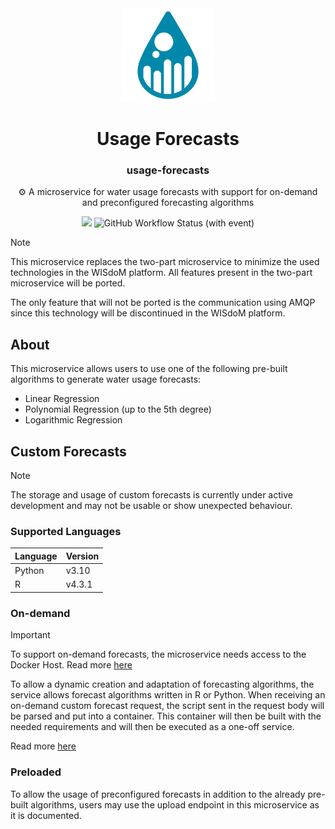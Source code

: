 <div align="center">
<img height="150px" src="https://raw.githubusercontent.com/wisdom-oss/brand/main/svg/standalone_color.svg">
<h1>Usage Forecasts</h1>
<h3>usage-forecasts</h3>
<p>⚙️ A microservice for water usage forecasts with support for on-demand and preconfigured forecasting algorithms</p>

<img src="https://img.shields.io/github/go-mod/go-version/wisdom-oss/service-usage-forecasts?style=for-the-badge">
<img alt="GitHub Workflow Status (with event)" src="https://img.shields.io/github/actions/workflow/status/wisdom-oss/service-usage-forecasts/docker.yaml?style=for-the-badge&label=Docker%20Image%20Build">

</div>

> [!NOTE]
> This microservice replaces the two-part microservice to minimize the used
> technologies in the WISdoM platform. All features present in the two-part
> microservice will be ported.
>
> The only feature that will not be ported is the communication using AMQP since
> this technology will be discontinued in the WISdoM platform.

## About

This microservice allows users to use one of the following pre-built algorithms
to generate water usage forecasts:

- Linear Regression
- Polynomial Regression (up to the 5th degree)
- Logarithmic Regression

## Custom Forecasts

> [!NOTE]
> The storage and usage of custom forecasts is currently under active
> development and may not be usable or show unexpected behaviour.

### Supported Languages

| Language | Version |
|----------|---------|
| Python   | v3.10   |
| R        | v4.3.1  |

### On-demand

> [!IMPORTANT]
> To support on-demand forecasts, the microservice needs access to the Docker
> Host.
> Read more [here](./docs/on-demand-forecasts.md)

To allow a dynamic creation and adaptation of forecasting algorithms, the
service allows forecast algorithms written in R or Python.
When receiving an on-demand custom forecast request, the script sent in the
request body will be parsed and put into a container. This container will then
be built with the needed requirements and will then be executed as a one-off
service.

Read more [here](./docs/on-demand-forecasts.md)

### Preloaded

To allow the usage of preconfigured forecasts in addition to the already
pre-built algorithms, users may use the upload endpoint in this microservice
as it is documented.